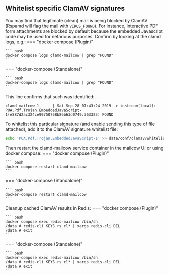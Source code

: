 ## Whitelist specific ClamAV signatures

You may find that legitimate (clean) mail is being blocked by ClamAV (Rspamd will flag the mail with `VIRUS_FOUND`). For instance, interactive PDF form attachments are blocked by default because the embedded Javascript code may be used for nefarious purposes. Confirm by looking at the clamd logs, e.g.:
=== "docker compose (Plugin)"

    ``` bash
    docker compose logs clamd-mailcow | grep "FOUND"
    ```

=== "docker-compose (Standalone)"

    ``` bash
    docker-compose logs clamd-mailcow | grep "FOUND"
    ```

This line confirms that such was identified:

```text
clamd-mailcow_1      | Sat Sep 28 07:43:24 2019 -> instream(local): PUA.Pdf.Trojan.EmbeddedJavaScript-1(e887d2ac324ce90750768b86b63d0749:363325) FOUND
```

To whitelist this particular signature (and enable sending this type of file attached), add it to the ClamAV signature whitelist file:

```bash
echo 'PUA.Pdf.Trojan.EmbeddedJavaScript-1' >> data/conf/clamav/whitelist.ign2
```

Then restart the clamd-mailcow service container in the mailcow UI or using docker compose:
=== "docker compose (Plugin)"

    ``` bash
    docker compose restart clamd-mailcow
    ```

=== "docker-compose (Standalone)"

    ``` bash
    docker-compose restart clamd-mailcow
    ```

Cleanup cached ClamAV results in Redis:
=== "docker compose (Plugin)"

    ``` bash
    docker compose exec redis-mailcow /bin/sh
    /data # redis-cli KEYS rs_cl* | xargs redis-cli DEL
    /data # exit
    ```

=== "docker-compose (Standalone)"

    ``` bash
    docker-compose exec redis-mailcow /bin/sh
    /data # redis-cli KEYS rs_cl* | xargs redis-cli DEL
    /data # exit
    ```
